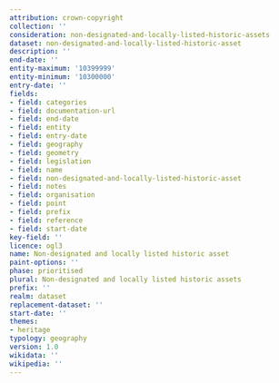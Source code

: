 ```yaml
---
attribution: crown-copyright
collection: ''
consideration: non-designated-and-locally-listed-historic-assets
dataset: non-designated-and-locally-listed-historic-asset
description: ''
end-date: ''
entity-maximum: '10399999'
entity-minimum: '10300000'
entry-date: ''
fields:
- field: categories
- field: documentation-url
- field: end-date
- field: entity
- field: entry-date
- field: geography
- field: geometry
- field: legislation
- field: name
- field: non-designated-and-locally-listed-historic-asset
- field: notes
- field: organisation
- field: point
- field: prefix
- field: reference
- field: start-date
key-field: ''
licence: ogl3
name: Non-designated and locally listed historic asset
paint-options: ''
phase: prioritised
plural: Non-designated and locally listed historic assets
prefix: ''
realm: dataset
replacement-dataset: ''
start-date: ''
themes:
- heritage
typology: geography
version: 1.0
wikidata: ''
wikipedia: ''
---
```

